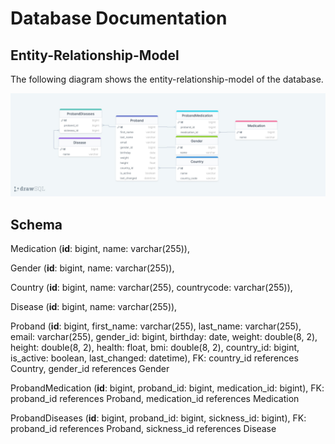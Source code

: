 # Database Documentation

## Entity-Relationship-Model

The following diagram shows the entity-relationship-model of the database.

![Entity-Relationship-Model](erm.jpeg)



## Schema

Medication (__id__: bigint, name: varchar(255)), 

Gender (__id__: bigint, name: varchar(255)), 

Country (__id__: bigint, name: varchar(255), countrycode: varchar(255)), 

Disease (__id__: bigint, name: varchar(255)), 

Proband (__id__: bigint, first_name: varchar(255), last_name: varchar(255), email: varchar(255), gender_id: bigint, birthday: date, weight: double(8, 2), height: double(8, 2), health: float, bmi: double(8, 2), country_id: bigint, is_active: boolean, last_changed: datetime), FK: country_id references Country, gender_id references Gender

ProbandMedication (__id__: bigint, proband_id: bigint, medication_id: bigint), FK: proband_id references Proband, medication_id references Medication

ProbandDiseases (__id__: bigint, proband_id: bigint, sickness_id: bigint), FK: proband_id references Proband, sickness_id references Disease
